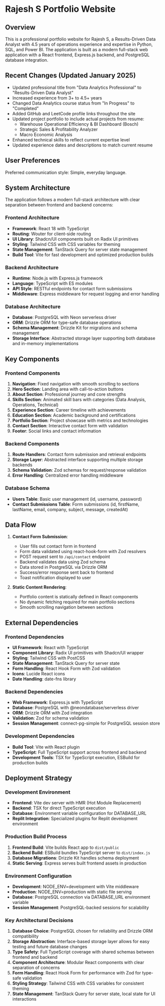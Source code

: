 # Rajesh S Portfolio Website

## Overview

This is a professional portfolio website for Rajesh S, a Results-Driven Data Analyst with 4.5 years of operations experience and expertise in Python, SQL, and Power BI. The application is built as a modern full-stack web application with a React frontend, Express.js backend, and PostgreSQL database integration.

## Recent Changes (Updated January 2025)

- Updated professional title from "Data Analytics Professional" to "Results-Driven Data Analyst" 
- Increased experience from 3+ to 4.5+ years
- Changed Data Analytics course status from "In Progress" to "Completed"
- Added GitHub and LeetCode profile links throughout the site
- Updated project portfolio to include actual projects from resume:
  - Warehouse Operational Efficiency & BI Dashboard (Bosch)
  - Strategic Sales & Profitability Analyzer
  - Macro Economic Analysis
- Enhanced technical skills to reflect current expertise level
- Updated experience dates and descriptions to match current resume

## User Preferences

Preferred communication style: Simple, everyday language.

## System Architecture

The application follows a modern full-stack architecture with clear separation between frontend and backend concerns:

### Frontend Architecture
- **Framework**: React 18 with TypeScript
- **Routing**: Wouter for client-side routing
- **UI Library**: Shadcn/UI components built on Radix UI primitives
- **Styling**: Tailwind CSS with CSS variables for theming
- **State Management**: TanStack Query for server state management
- **Build Tool**: Vite for fast development and optimized production builds

### Backend Architecture
- **Runtime**: Node.js with Express.js framework
- **Language**: TypeScript with ES modules
- **API Style**: RESTful endpoints for contact form submissions
- **Middleware**: Express middleware for request logging and error handling

### Database Architecture
- **Database**: PostgreSQL with Neon serverless driver
- **ORM**: Drizzle ORM for type-safe database operations
- **Schema Management**: Drizzle Kit for migrations and schema management
- **Storage Interface**: Abstracted storage layer supporting both database and in-memory implementations

## Key Components

### Frontend Components
1. **Navigation**: Fixed navigation with smooth scrolling to sections
2. **Hero Section**: Landing area with call-to-action buttons
3. **About Section**: Professional journey and core strengths
4. **Skills Section**: Animated skill bars with categories (Data Analysis, Operations, Technical)
5. **Experience Section**: Career timeline with achievements
6. **Education Section**: Academic background and certifications
7. **Portfolio Section**: Project showcase with metrics and technologies
8. **Contact Section**: Interactive contact form with validation
9. **Footer**: Social links and contact information

### Backend Components
1. **Route Handlers**: Contact form submission and retrieval endpoints
2. **Storage Layer**: Abstracted interface supporting multiple storage backends
3. **Schema Validation**: Zod schemas for request/response validation
4. **Error Handling**: Centralized error handling middleware

### Database Schema
- **Users Table**: Basic user management (id, username, password)
- **Contact Submissions Table**: Form submissions (id, firstName, lastName, email, company, subject, message, createdAt)

## Data Flow

1. **Contact Form Submission**:
   - User fills out contact form in frontend
   - Form data validated using react-hook-form with Zod resolvers
   - POST request sent to `/api/contact` endpoint
   - Backend validates data using Zod schema
   - Data stored in PostgreSQL via Drizzle ORM
   - Success/error response sent back to frontend
   - Toast notification displayed to user

2. **Static Content Rendering**:
   - Portfolio content is statically defined in React components
   - No dynamic fetching required for main portfolio sections
   - Smooth scrolling navigation between sections

## External Dependencies

### Frontend Dependencies
- **UI Framework**: React with TypeScript
- **Component Library**: Radix UI primitives with Shadcn/UI wrapper
- **Styling**: Tailwind CSS with PostCSS
- **State Management**: TanStack Query for server state
- **Form Handling**: React Hook Form with Zod validation
- **Icons**: Lucide React icons
- **Date Handling**: date-fns library

### Backend Dependencies
- **Web Framework**: Express.js with TypeScript
- **Database**: PostgreSQL with @neondatabase/serverless driver
- **ORM**: Drizzle ORM with Zod integration
- **Validation**: Zod for schema validation
- **Session Management**: connect-pg-simple for PostgreSQL session store

### Development Dependencies
- **Build Tool**: Vite with React plugin
- **TypeScript**: Full TypeScript support across frontend and backend
- **Development Tools**: TSX for TypeScript execution, ESBuild for production builds

## Deployment Strategy

### Development Environment
- **Frontend**: Vite dev server with HMR (Hot Module Replacement)
- **Backend**: TSX for direct TypeScript execution
- **Database**: Environment variable configuration for DATABASE_URL
- **Replit Integration**: Specialized plugins for Replit development environment

### Production Build Process
1. **Frontend Build**: Vite builds React app to `dist/public`
2. **Backend Build**: ESBuild bundles TypeScript server to `dist/index.js`
3. **Database Migrations**: Drizzle Kit handles schema deployment
4. **Static Serving**: Express serves built frontend assets in production

### Environment Configuration
- **Development**: NODE_ENV=development with Vite middleware
- **Production**: NODE_ENV=production with static file serving
- **Database**: PostgreSQL connection via DATABASE_URL environment variable
- **Session Management**: PostgreSQL-backed sessions for scalability

### Key Architectural Decisions

1. **Database Choice**: PostgreSQL chosen for reliability and Drizzle ORM compatibility
2. **Storage Abstraction**: Interface-based storage layer allows for easy testing and future database changes
3. **Type Safety**: Full TypeScript coverage with shared schemas between frontend and backend
4. **Component Architecture**: Modular React components with clear separation of concerns
5. **Form Handling**: React Hook Form for performance with Zod for type-safe validation
6. **Styling Strategy**: Tailwind CSS with CSS variables for consistent theming
7. **State Management**: TanStack Query for server state, local state for UI interactions